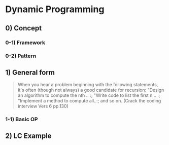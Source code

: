 # Dynamic Programming

## 0) Concept  

### 0-1) Framework

### 0-2) Pattern

## 1) General form

> When you hear a problem beginning with the following statements, it's often (though not always) a good candidate for recursion: "Design an algorithm to compute the nth .. :; "Write code to list the first n .. :; "Implement a method to compute all..:; and so on. 
(Crack the coding interview Vers 6 pp.130)

### 1-1) Basic OP

## 2) LC Example